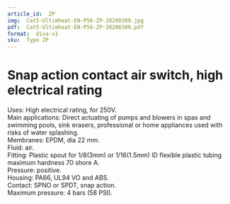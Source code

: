 ```yaml
---
article_id:  ZP
img:  Cat5-Ultimheat-EN-P56-ZP-20200309.jpg
pdf:  Cat5-Ultimheat-EN-P56-ZP-20200309.pdf
format:  diva-v1
sku:  Type ZP
---
```

# Snap action contact air switch, high electrical rating

Uses: High electrical rating, for 250V.  
Main applications: Direct actuating of pumps and blowers in spas and swimming pools, 
sink erasers, professional or home appliances used with risks of water splashing.  
Membranes: EPDM, dia 22 mm.  
Fluid: air.  
Fitting: Plastic spout for 1/8(3mm) or 1/16(1.5mm) ID flexible plastic tubing maximum hardness 70 shore A.  
Pressure: positive.  
Housing: PA66, UL94 VO and ABS.  
Contact: SPNO or SPDT, snap action.  
Maximum pressure: 4 bars (58 PSI).  

